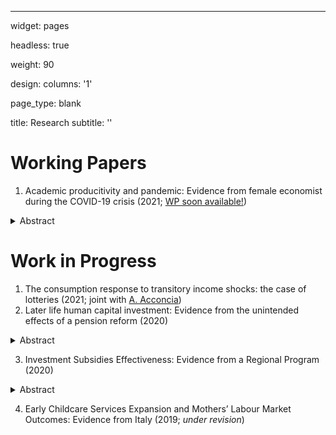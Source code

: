 ---
widget: pages

headless: true

weight: 90

design:
  columns: '1'
  
page_type: blank



title: Research
subtitle: ''

# Working Papers
1. Academic producitivity and pandemic: Evidence from female economist during the COVID-19 crisis (2021; [WP soon available!]())
<details>
  <summary>Abstract</summary>
  
  I study the impact of the COVID-19 pandemic on female economists’ research productivity. I collect data from the SSRN web archive on 4,778 distinct pre-prints in- volving 8,651 authors from over 90 countries observed from January to mid-November 2020. By estimating a Difference-in-Differences, my results show that, since the lock- down began, the number of working papers written by a female economist, alone or jointly with other researchers, uploaded on SSRN declined of about 20 percentage points and this negative effect persists up to about 4 months later. Declines in productivity, however, disappear during the school re-opening period suggesting that indeed childcare demand has been an important channel in causing women production drop. Finally, declines in productivity are not associated with increases in pre-prints’ quality.
</details>

# Work in Progress
1. The consumption response to transitory income shocks: the case of lotteries (2021; joint with [A. Acconcia](https://csef.it/people/antonio-acconcia/))
2. Later life human capital investment: Evidence from the unintended effects of a pension reform (2020)
<details>
  <summary>Abstract</summary>
  
 This paper provides a novel empirical test of human capital theory by studying whether increases in residual working life induce additional training. I exploit a sizable pension reform, affecting all Italian workers, in a Difference-in-Differences setting and find that an increase in the *residual* working life increases human capital investment. Additionally, I show that the response to the reform was very heterogeneous and depending on gender, age profiles, education, martial status, sector of employment and firm size. However, my estimates suggest to rule out that positive variations in human capital investment were directly sponsored by employers.
</details>

3. Investment Subsidies Effectiveness: Evidence from a Regional Program (2020)
<details>
  <summary>Abstract</summary>
  
 Are public investment subsidies effective? I provide novel empirical evidence on the effectiveness of public subsidies for SMEs by investigating the effect of a subsidy program taken place in Campania (South Italy) in 2013. By relying on a Difference-in-Differences approach, my estimates demonstrate that the regional program was effective in increasing private firms' spending in innovative investment. However, I show also large heterogeneity in the firms response. In particular, I find that the positive effect on investment comes from micro- and small-size firms as well as firms operating in high tech sectors and high tech service firms. Nonetheless, I am not able to reject the hypothesis that firms increased spending by about approximately the amount of the subsidy.
</details>

4. Early Childcare Services Expansion and Mothers’ Labour Market Outcomes: Evidence from Italy (2019; *under revision*)

